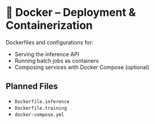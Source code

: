 # 🐳 Docker – Deployment & Containerization

Dockerfiles and configurations for:
- Serving the inference API
- Running batch jobs as containers
- Composing services with Docker Compose (optional)

## Planned Files

- `Dockerfile.inference`
- `Dockerfile.training`
- `docker-compose.yml`

